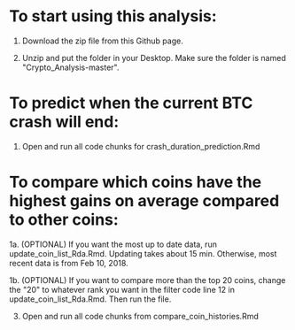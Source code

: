 # To start using this analysis:
 1. Download the zip file from this Github page.
 
 2. Unzip and put the folder in your Desktop. Make sure the folder is named "Crypto_Analysis-master".


# To predict when the current BTC crash will end:
1. Open and run all code chunks for crash_duration_prediction.Rmd


# To compare which coins have the highest gains on average compared to other coins:
1a. (OPTIONAL) If you want the most up to date data, run update_coin_list_Rda.Rmd. Updating takes about 15 min. Otherwise, most recent data is from Feb 10, 2018. 

1b. (OPTIONAL) If you want to compare more than the top 20 coins, change the "20" to whatever rank you want in the filter code line 12 in update_coin_list_Rda.Rmd. Then run the file.

3. Open and run all code chunks from compare_coin_histories.Rmd

